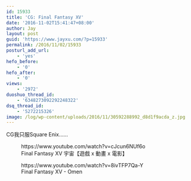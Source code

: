 ```yaml
---
id: 15933
title: 'CG: Final Fantasy XV'
date: '2016-11-02T15:41:47+08:00'
author: Jay
layout: post
guid: 'https://www.jayxu.com/?p=15933'
permalink: /2016/11/02/15933
posturl_add_url:
    - 'yes'
hefo_before:
    - '0'
hefo_after:
    - '0'
views:
    - '2972'
duoshuo_thread_id:
    - '6348273092292248322'
dsq_thread_id:
    - '5272215326'
image: /log/wp-content/uploads/2016/11/30592288992_d8d1f9acda_z.jpg
---
```


<!-- wp:paragraph -->
<p>CG我只服Square Enix……</p>
<!-- /wp:paragraph -->

<!-- wp:embed {"url":"https://www.youtube.com/watch?v=cJcun6NUf6o","type":"video","providerNameSlug":"youtube","responsive":true} -->
<figure class="wp-block-embed is-type-video is-provider-youtube wp-block-embed-youtube"><div class="wp-block-embed__wrapper">
https://www.youtube.com/watch?v=cJcun6NUf6o
</div><figcaption>Final Fantasy XV 宇宙【遊戲 x 動畫 x 電影】</figcaption></figure>
<!-- /wp:embed -->

<!-- wp:embed {"url":"https://www.youtube.com/watch?v=8ivTFP7Qa-Y","type":"video","providerNameSlug":"youtube","responsive":true} -->
<figure class="wp-block-embed is-type-video is-provider-youtube wp-block-embed-youtube"><div class="wp-block-embed__wrapper">
https://www.youtube.com/watch?v=8ivTFP7Qa-Y
</div><figcaption>Final Fantasy XV - Omen</figcaption></figure>
<!-- /wp:embed -->